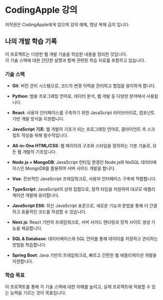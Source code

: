 # CodingApple 강의

저작권은 CodingApple에게 있으며 강의 예제, 영상 복제 금지 입니다.

## 나의 개발 학습 기록

이 프로젝트는 다양한 웹 개발 기술을 학습한 내용을 정리한 것입니다.  
각 기술 스택에 대한 간단한 설명과 함께 관련된 학습 자료를 포함하고 있습니다.

### 기술 스택

- **Git**: 버전 관리 시스템으로, 코드의 변경 이력을 관리하고 협업을 용이하게 합니다.

- **Python**: 범용 프로그래밍 언어로, 데이터 분석, 웹 개발 등 다양한 분야에서 사용됩니다.

- **React**: 사용자 인터페이스를 구축하기 위한 JavaScript 라이브러리로, 컴포넌트 기반 개발 방식을 지원합니다.

- **JavaScript 기초**: 웹 개발의 기초가 되는 프로그래밍 언어로, 클라이언트 측 스크립트 작성을 위해 필수적입니다.

- **All-in-One HTML/CSS**: 웹 페이지의 구조와 스타일을 정의하는 기본 기술로, 모든 웹 개발의 기초입니다.

- **Node.js + MongoDB**: JavaScript 런타임 환경인 Node.js와 NoSQL 데이터베이스인
MongoDB를 활용하여 서버 사이드 개발을 합니다.

- **Vue**: 진보적인 JavaScript 프레임워크로, 사용자 인터페이스 구축에 적합합니다.

- **TypeScript**: JavaScript의 상위 집합으로, 정적 타입을 지원하여 대규모 애플리케이션 개발에 유리합니다.

- **JavaScript ES6**: 최신 JavaScript 표준으로, 새로운 기능과 문법을 통해 더 간결하고 효율적인 코드를 작성할 수 있습니다.

- **Next.js**: React 기반의 프레임워크로, 서버 사이드 렌더링과 정적 사이트 생성 기능을 제공합니다.

- **SQL & Database**: 데이터베이스와 SQL 언어를 통해 데이터를 저장하고 관리하는 방법을 학습합니다.

- **Spring Boot**: Java 기반의 프레임워크로, 빠르고 간편한 웹 애플리케이션 개발을 지원합니다.

### 학습 목표

이 프로젝트를 통해 각 기술 스택에 대한 이해를 높이고,
실제 프로젝트에 적용할 수 있는 능력을 기르는 것이 목표입니다.

